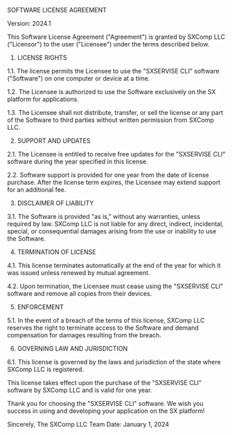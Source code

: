 SOFTWARE LICENSE AGREEMENT

Version: 2024.1

This Software License Agreement ("Agreement") is granted by SXComp LLC ("Licensor") to the user ("Licensee") under the terms described below.

1. LICENSE RIGHTS

1.1. The license permits the Licensee to use the "SXSERVISE CLI" software ("Software") on one computer or device at a time.

1.2. The Licensee is authorized to use the Software exclusively on the SX platform for applications.

1.3. The Licensee shall not distribute, transfer, or sell the license or any part of the Software to third parties without written permission from SXComp LLC.

2. SUPPORT AND UPDATES

2.1. The Licensee is entitled to receive free updates for the "SXSERVISE CLI" software during the year specified in this license.

2.2. Software support is provided for one year from the date of license purchase. After the license term expires, the Licensee may extend support for an additional fee.

3. DISCLAIMER OF LIABILITY

3.1. The Software is provided "as is," without any warranties, unless required by law. SXComp LLC is not liable for any direct, indirect, incidental, special, or consequential damages arising from the use or inability to use the Software.

4. TERMINATION OF LICENSE

4.1. This license terminates automatically at the end of the year for which it was issued unless renewed by mutual agreement.

4.2. Upon termination, the Licensee must cease using the "SXSERVISE CLI" software and remove all copies from their devices.

5. ENFORCEMENT

5.1. In the event of a breach of the terms of this license, SXComp LLC reserves the right to terminate access to the Software and demand compensation for damages resulting from the breach.

6. GOVERNING LAW AND JURISDICTION

6.1. This license is governed by the laws and jurisdiction of the state where SXComp LLC is registered.

This license takes effect upon the purchase of the "SXSERVISE CLI" software by SXComp LLC and is valid for one year.

Thank you for choosing the "SXSERVISE CLI" software. We wish you success in using and developing your application on the SX platform!

Sincerely,
The SXComp LLC Team
Date: January 1, 2024